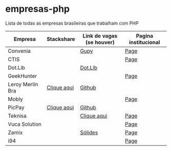 # empresas-php
Lista de todas as empresas brasileiras que trabalham com PHP

| Empresa | Stackshare | Link de vagas (se houver) | Pagina institucional |
| ------- | -------- | -------- |  -------- |
| Convenia | | [Gupy](https://convenia-tech.gupy.io/) | [Page](http://convenia.com.br/) |
| CTIS | | | [Page](https://ctis.com.br/) |
| Dot.Lib | | [Dot.Lib](https://github.com/dotlib) | |
| GeekHunter | | | [Page](https://geekhunter.com.br/) |
| Leroy Merlin Bra | [Clique aqui](https://stackshare.io/leroy-merlin-brasil/website) | [Github](https://github.com/leroy-merlin-br/) | |
| Mobly | | | [Page](https://mobly.com.br/) |
| PicPay | [Clique aqui](https://stackshare.io/picpay/picpay) | [Github](https://github.com/picpay) | |
| Teknisa | | [Clique aqui](https://teknisa.solides.jobs/) | [Page](https://www.teknisa.com/) |
| Vuca Solution | |  | [Page](https://vucasolution.com.br/) | 
| Zamix | | [Sólides](https://zamix.solides.jobs/) | [Page](https://zamix.com.br) |
| i94 | |  | [Page](https://i94.co) |
